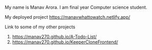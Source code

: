 

<!---
Manav270/Manav270 is a ✨ special ✨ repository because its `README.md` (this file) appears on your GitHub profile.
You can click the Preview link to take a look at your changes.
--->
My name is Manav Arora. I am final year Computer science student.

My deployed project
https://manavwhattowatch.netlify.app/

Link to some of my other projects

1. https://manav270.github.io/A-Todo-List/
2. https://manav270.github.io/KeeperCloneFrontend/
